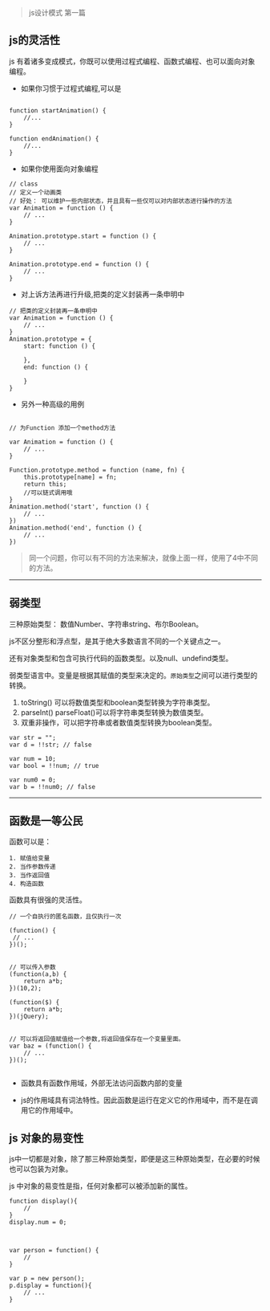 
> js设计模式 第一篇 

## js的灵活性


js 有着诸多变成模式，你既可以使用过程式编程、函数式编程、也可以面向对象编程。

* 如果你习惯于过程式编程,可以是

```$xslt

function startAnimation() {
    //...
}

function endAnimation() {
    //...
}
```

* 如果你使用面向对象编程

```$xslt
// class
// 定义一个动画类
// 好处： 可以维护一些内部状态，并且具有一些仅可以对内部状态进行操作的方法
var Animation = function () {
    // ...
}

Animation.prototype.start = function () {
    // ...
}

Animation.prototype.end = function () {
    // ...
}
```

* 对上诉方法再进行升级,把类的定义封装再一条申明中

```$xslt
// 把类的定义封装再一条申明中
var Animation = function () {
    // ...
}
Animation.prototype = {
    start: function () {

    },
    end: function () {
        
    }
}
```

* 另外一种高级的用例

```$xslt

// 为Function 添加一个method方法

var Animation = function () {
    // ...
}

Function.prototype.method = function (name, fn) {
    this.prototype[name] = fn;
    return this;
    //可以链式调用哦
}
Animation.method('start', function () {
    // ...
})
Animation.method('end', function () {
    // ...
})
```

> 同一个问题，你可以有不同的方法来解决，就像上面一样，使用了4中不同的方法。


------------

## 弱类型

三种原始类型： 数值Number、字符串string、布尔Boolean。

js不区分整形和浮点型，是其于绝大多数语言不同的一个关键点之一。

还有对象类型和包含可执行代码的函数类型。以及null、undefind类型。



弱类型语言中。变量是根据其赋值的类型来决定的。`原始类型`之间可以进行类型的转换。

1. toString() 可以将数值类型和boolean类型转换为字符串类型。
2. parseInt() parseFloat()可以将字符串类型转换为数值类型。
3. 双重非操作，可以把字符串或者数值类型转换为boolean类型。


```$xslt
var str = "";
var d = !!str; // false

var num = 10;
var bool = !!num; // true

var num0 = 0;
var b = !!num0; // false
```


------------

## 函数是一等公民

函数可以是：

```$xslt
1. 赋值给变量
2. 当作参数传递
3. 当作返回值
4. 构造函数
```

函数具有很强的灵活性。

```$xslt
// 一个自执行的匿名函数，且仅执行一次

(function() {
 // ...
})();


// 可以传入参数
(function(a,b) {
    return a*b;
})(10,2);

(function($) {
    return a*b;
})(jQuery);


// 可以将返回值赋值给一个参数,将返回值保存在一个变量里面。
var baz = (function() {
    // ...
})();


```

* 函数具有函数作用域，外部无法访问函数内部的变量

* js的作用域具有词法特性。因此函数是运行在定义它的作用域中，而不是在调用它的作用域中。

## js 对象的易变性



js中一切都是对象，除了那三种原始类型，即便是这三种原始类型，在必要的时候也可以包装为对象。

js 中对象的易变性是指，任何对象都可以被添加新的属性。

```$xslt
function display(){
    // 
}
display.num = 0;



var person = function() {
    // 
}

var p = new person();
p.display = function(){
    // ...
}
```


